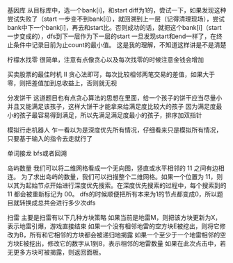 基因库
从目标库中，选一个bank[i]，和start diff为1的，尝试一下，如果发现这种尝试失败了（start 一步变不到bank[i]），就回溯到上一层（记得清理现场），尝试bank中下一个bank[i]，再去和start比。否则成功的话，就把这个bank[i]（start一步变成的），dfs到下一层作为下一层的start
一旦发现start和end一样了，在终止条件中记录目前为止count的最小值。
这是我的理解，不知道这样讲是不是清楚

柠檬水找零
很简单，注意有点像贪心以及每次找零的时候注意金钱会增加

买卖股票的最佳时机 II 
贪心法即可，每次比较相邻两笔交易的差值，如果大于零，则把差值加到总收益上，否则就无视

分发饼干
这道题目也有点贪心算法的思想在里面，给一个孩子的饼干应当尽量小并且又能满足该孩子，这样大饼干才能拿来给满足度比较大的孩子
因为满足度最小的孩子最容易得到满足，所以先满足满足度最小的孩子，排序加双指针

模拟行走机器人
乍一看以为是深度优先所有情况，仔细看来只是模拟所有情况，只要基于输入的指令去走就行了

单词接龙
bfs或者回溯

岛屿数量
我们可以将二维网格看成一个无向图，竖直或水平相邻的 11 之间有边相连。
为了求出岛屿的数量，我们可以扫描整个二维网格。如果一个位置为 11，则以其为起始节点开始进行深度优先搜索。在深度优先搜索的过程中，每个搜索到的 11 都会被重新标记为 00。
dfs的时候顺便把所有本来为1的节点都变成0，所以题目就转换成总共会进行多少次dfs

扫雷
主要是扫雷有以下几种方块策略
如果当前是地雷M，则把该方块更新为X，表示地雷引爆，游戏直接结束
如果一个没有相邻地雷的空方块E被挖出，则将它修改为B，所有和它相邻的方块都会被递归地揭露
如果一个至少于一个地雷相邻的空方块E被挖出，修改它的数字从1到8，表示相邻的地雷数量
如果在此次点击中，若无更多方块可被揭露，则返回面板。





